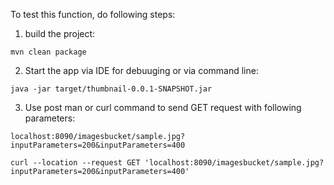 To test this function, do following steps:
1. build the project: 
```
mvn clean package
```

2. Start the app via IDE for debuuging or via command line:
```
java -jar target/thumbnail-0.0.1-SNAPSHOT.jar
```
3. Use post man or curl command to send GET request with following parameters:
```
localhost:8090/imagesbucket/sample.jpg?inputParameters=200&inputParameters=400
```
```
curl --location --request GET 'localhost:8090/imagesbucket/sample.jpg?inputParameters=200&inputParameters=400'
```
